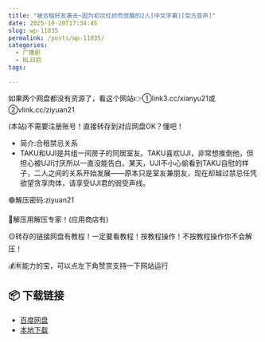 ```yaml
---
title: "被合租好友袭击~因为初次杠娇而觉醒的2人[中文字幕][受方音声]"
date: 2025-10-20T17:34:45
slug: wp-11035
permalink: /posts/wp-11035/
categories:
  - 广播剧
  - BL日抓
tags:

---
```


如果两个网盘都没有资源了，看这个网站👉①link3.cc/xianyu21或②vlink.cc/ziyuan21

(本站)不需要注册账号！直接转存到对应网盘OK？懂吧！

*   简介:合租禁忌关系
*   TAKU和UJI是共组一间房子的同居室友。TAKU喜欢UJI，非常想推倒他，但担心被UJI讨厌所以一直没能告白。某天，UJI不小心偷看到TAKU自慰的样子，二人之间的关系开始发展——原本只是室友兼朋友，现在却越过禁忌任凭欲望贪享肉体，请享受UJI君的弱受声线。

🟢解压密码:ziyuan21

🔵解压用解压专家！(应用商店有)

🟡转存的链接网盘有教程！一定要看教程！按教程操作！不按教程操作你不会解压！

💰🈶能力的宝，可以点左下角赞赏支持一下网站运行

## 📦 下载链接
- [百度网盘](https://blziyuan21.com/pay-download/11035?key=1d3770211d&down_id=0)
- [本地下载](https://blziyuan21.com/pay-download/11035?key=1d3770211d&down_id=1)

